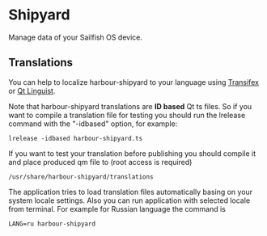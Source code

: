 # Shipyard

Manage data of your Sailfish OS device.

## Translations

You can help to localize harbour-shipyard to your language using [Transifex](https://www.transifex.com/mentaljam/harbour-shipyard) or [Qt Linguist](http://doc.qt.io/qt-5/qtlinguist-index.html).

Note that harbour-shipyard translations are **ID based** Qt ts files. So if you want to compile a translation file for testing you should run the lrelease command with the "-idbased" option, for example:

    lrelease -idbased harbour-shipyard.ts

If you want to test your translation before publishing you should compile it and place produced qm file to (root access is required)

    /usr/share/harbour-shipyard/translations

The application tries to load translation files automatically basing on your system locale settings. Also you can run application with selected locale from terminal. For example for Russian language the command is

    LANG=ru harbour-shipyard
